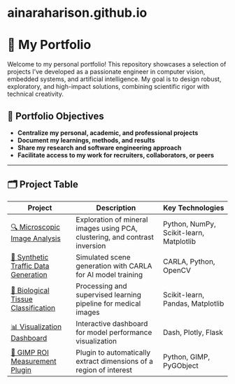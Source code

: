 # ainaraharison.github.io

# 🎨 My Portfolio

Welcome to my personal portfolio! This repository showcases a selection of projects I’ve developed as a passionate engineer in computer vision, embedded systems, and artificial intelligence. My goal is to design robust, exploratory, and high-impact solutions, combining scientific rigor with technical creativity.

## 🧭 Portfolio Objectives

- **Centralize my personal, academic, and professional projects**
- **Document my learnings, methods, and results**
- **Share my research and software engineering approach**
- **Facilitate access to my work for recruiters, collaborators, or peers**

---

## 🗂️ Project Table

| Project | Description | Key Technologies |
|--------|-------------|------------------|
| [🔍 Microscopic Image Analysis](https://github.com/Ainaraharison/ainaraharison.github.io/tree/1-mineral-data-mining) | Exploration of mineral images using PCA, clustering, and contrast inversion | Python, NumPy, Scikit-learn, Matplotlib |
| [🚗 Synthetic Traffic Data Generation](https://github.com/Ainaraharison/ainaraharison.github.io/tree/Traffic-Data-Generation) | Simulated scene generation with CARLA for AI model training | CARLA, Python, OpenCV |
| [🧠 Biological Tissue Classification](./tissue-classification/) | Processing and supervised learning pipeline for medical images | Scikit-learn, Pandas, Matplotlib |
| [📊 Visualization Dashboard](./data-dashboard/) | Interactive dashboard for model performance visualization | Dash, Plotly, Flask |
| [📁 GIMP ROI Measurement Plugin](./gimp-roi-measure/) | Plugin to automatically extract dimensions of a region of interest | Python, GIMP, PyGObject |

